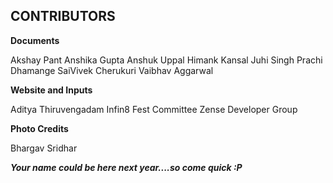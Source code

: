 CONTRIBUTORS
-------

**Documents**

Akshay Pant
Anshika Gupta
Anshuk Uppal
Himank Kansal
Juhi Singh
Prachi Dhamange
SaiVivek Cherukuri
Vaibhav Aggarwal

**Website and Inputs**

Aditya Thiruvengadam
Infin8 Fest Committee
Zense Developer Group

**Photo Credits**

Bhargav Sridhar

***Your name could be here next year....so come quick :P***
